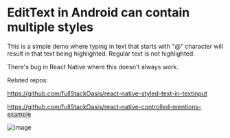 # EditText in Android can contain multiple styles

This is a simple demo where typing in text that starts with "@" character will result in that text being highlighted. Regular text is not highlighted.

There's bug in React Native where this doesn't always work.

Related repos:

https://github.com/fullStackOasis/react-native-styled-text-in-textinput

https://github.com/fullStackOasis/react-native-controlled-mentions-example

![image](https://github.com/fullStackOasis/android-two-styles-edittext/assets/59945095/e8035695-2b9f-4372-8beb-b5fb93bd01b5)
